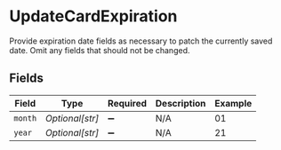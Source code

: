 # UpdateCardExpiration

Provide expiration date fields as necessary to patch the currently saved date. 
Omit any fields that should not be changed.



## Fields

| Field              | Type               | Required           | Description        | Example            |
| ------------------ | ------------------ | ------------------ | ------------------ | ------------------ |
| `month`            | *Optional[str]*    | :heavy_minus_sign: | N/A                | 01                 |
| `year`             | *Optional[str]*    | :heavy_minus_sign: | N/A                | 21                 |